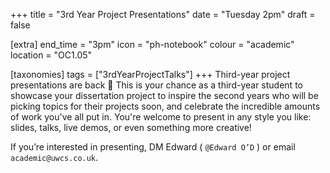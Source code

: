 +++
title = "3rd Year Project Presentations"
date = "Tuesday 2pm"
draft = false

[extra]
end_time = "3pm"
icon = "ph-notebook"
colour = "academic"
location = "OC1.05"

[taxonomies]
tags = ["3rdYearProjectTalks"]
+++
Third-year project presentations are back 🎉
This is your chance as a third-year student to showcase your dissertation project to inspire the second years who will be picking topics for their projects soon, and celebrate the incredible amounts of work you've all put in. You're welcome to present in any style you like: slides, talks, live demos, or even something more creative!

If you’re interested in presenting, DM Edward ( `@Edward O’D` ) or email `academic@uwcs.co.uk`.
